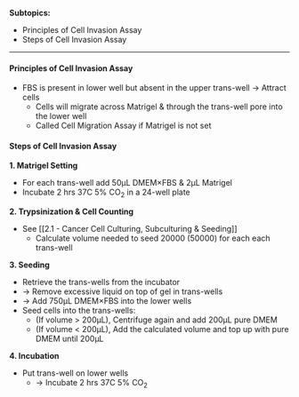 **Subtopics:**
- Principles of Cell Invasion Assay
- Steps of Cell Invasion Assay

---
#### **Principles of Cell Invasion Assay**
- FBS is present in lower well but absent in the upper trans-well → Attract cells
	- Cells will migrate across Matrigel & through the trans-well pore into the lower well
	- Called Cell Migration Assay if Matrigel is not set

#### **Steps of Cell Invasion Assay**
**1. Matrigel Setting**
- For each trans-well add 50μL DMEM×FBS & 2μL Matrigel
- Incubate 2 hrs 37C 5% CO<sub>2</sub> in a 24-well plate

**2. Trypsinization & Cell Counting**
- See [[2.1 - Cancer Cell Culturing, Subculturing & Seeding]]
	- Calculate volume needed to seed 20000 (50000) for each each trans-well

**3. Seeding**
- Retrieve the trans-wells from the incubator
- → Remove excessive liquid on top of gel in trans-wells
- → Add 750μL DMEM×FBS into the lower wells
- Seed cells into the trans-wells:
	- (If volume > 200μL), Centrifuge again and add 200μL pure DMEM
	- (If volume < 200μL), Add the calculated volume and top up with pure DMEM until 200μL

**4. Incubation**
- Put trans-well on lower wells
	- → Incubate 2 hrs 37C 5% CO<sub>2</sub>